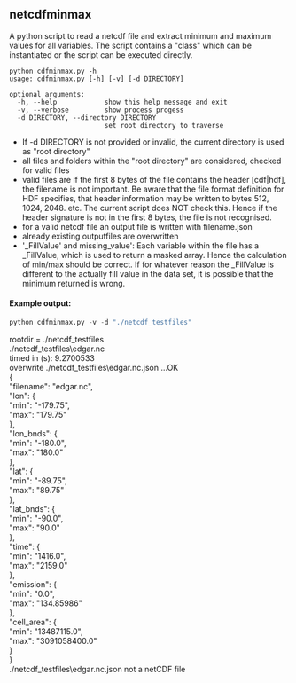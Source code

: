 ## netcdfminmax

A python script to read a netcdf file and extract minimum and maximum values for all variables. The script contains a "class" which can be instantiated or the script can be executed directly.
``` pythyon
python cdfminmax.py -h
usage: cdfminmax.py [-h] [-v] [-d DIRECTORY]

optional arguments:
  -h, --help            show this help message and exit
  -v, --verbose         show process progess
  -d DIRECTORY, --directory DIRECTORY
                        set root directory to traverse
```

- If -d DIRECTORY is not provided or invalid, the current directory is used as "root directory"
- all files and folders within the "root directory" are considered, checked for valid files
- valid files are if the first 8 bytes of the file contains the header [cdf|hdf], the filename is not important. Be aware that the file format definition for HDF specifies, that header information may be written to bytes 512, 1024, 2048. etc. The current script does NOT check this. Hence if the header signature is not in the first 8 bytes, the file is not recognised.
- for a valid netcdf file an output file is written with filename.json
- already existing outputfiles are overwritten
- '_FillValue' and missing_value': Each variable within the file has a _FillValue, which is used to return a masked array. Hence the calculation of min/max should be correct. If for whatever reason the _FillValue is different to the actually fill value in the data set, it is possible that the minimum returned is wrong.


#### Example output:

``` python
python cdfminmax.py -v -d "./netcdf_testfiles"
```
rootdir = ./netcdf_testfiles<br>
./netcdf_testfiles\edgar.nc<br>
timed in (s): 9.2700533<br>
overwrite ./netcdf_testfiles\edgar.nc.json ...OK<br>
{<br>
   "filename": "edgar.nc",<br>
   "lon": {<br>
      "min": "-179.75",<br>
      "max": "179.75"<br>
   },<br>
   "lon_bnds": {<br>
      "min": "-180.0",<br>
      "max": "180.0"<br>
   },<br>
   "lat": {<br>
      "min": "-89.75",<br>
      "max": "89.75"<br>
   },<br>
   "lat_bnds": {<br>
      "min": "-90.0",<br>
      "max": "90.0"<br>
   },<br>
   "time": {<br>
      "min": "1416.0",<br>
      "max": "2159.0"<br>
   },<br>
   "emission": {<br>
      "min": "0.0",<br>
      "max": "134.85986"<br>
   },<br>
   "cell_area": {<br>
      "min": "13487115.0",<br>
      "max": "3091058400.0"<br>
   }<br>
}<br>
./netcdf_testfiles\edgar.nc.json not a netCDF file<br>
